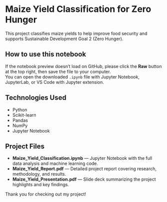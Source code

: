 # Maize Yield Classification for Zero Hunger

This project classifies maize yields to help improve food security and supports Sustainable Development Goal 2 (Zero Hunger).

## How to use this notebook

If the notebook preview doesn’t load on GitHub, please click the **Raw** button at the top right, then save the file to your computer.  
You can open the downloaded `.ipynb` file with Jupyter Notebook, JupyterLab, or VS Code with Jupyter extension.

## Technologies Used

- Python  
- Scikit-learn  
- Pandas  
- NumPy  
- Jupyter Notebook

## Project Files

- **Maize_Yield_Classification.ipynb** — Jupyter Notebook with the full data analysis and machine learning code.  
- **Maize_Yield_Report.pdf** — Detailed project report covering research, methodology, and results.  
- **Maize_Yield_Presentation.pdf** — Slide deck summarizing the project highlights and key findings.

Thank you for checking out my project!
